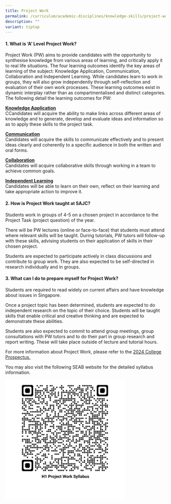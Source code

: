 ```yaml
---
title: Project Work
permalink: /curriculum/academic-disciplines/knowledge-skills/project-work/
description: ""
variant: tiptap
---
```

<h4><strong>1. What is ‘A’ Level Project Work?</strong></h4>
<p>Project Work (PW) aims to provide candidates with the opportunity to synthesise
knowledge from various areas of learning, and critically apply it to real
life situations. The four learning outcomes identify the key areas of learning
of the subject: Knowledge Application, Communication, Collaboration and
Independent Learning. While candidates learn to work in groups, they will
also grow independently through self-reflection and evaluation of their
own work processes. These learning outcomes exist in dynamic interplay
rather than as compartmentalised and distinct categories. The following
detail the learning outcomes for PW:</p>
<p><strong><u>Knowledge Application<br></u></strong>CCandidates will acquire
the ability to make links across different areas of knowledge and to generate,
develop and evaluate ideas and information so as to apply these skills
to the project task.</p>
<p><strong><u>Communication<br></u></strong>Candidates will acquire the skills
to communicate effectively and to present ideas clearly and coherently
to a specific audience in both the written and oral forms.</p>
<p><strong><u>Collaboration<br></u></strong>Candidates will acquire collaborative
skills through working in a team to achieve common goals.</p>
<p><strong><u>Independent Learning<br></u></strong>Candidates will be able
to learn on their own, reflect on their learning and take appropriate action
to improve it.</p>
<h4><strong>2. How is Project Work taught at SAJC?</strong></h4>
<p>Students work in groups of 4-5 on a chosen project in accordance to the
Project Task (project question) of the year.</p>
<p>There will be PW lectures (online or face-to-face) that students must
attend where relevant skills will be taught. During tutorials, PW tutors
will follow-up with these skills, advising students on their application
of skills in their chosen project.</p>
<p>Students are expected to participate actively in class discussions and
contribute to group work. They are also expected to be self-directed in
research individually and in groups.</p>
<h4><strong>3. What can I do to prepare myself for Project Work?</strong></h4>
<p>Students are required to read widely on current affairs and have knowledge
about issues in Singapore.</p>
<p>Once a project topic has been determined, students are expected to do
independent research on the topic of their choice. Students will be taught
skills that enable critical and creative thinking and are expected to demonstrate
these abilities.</p>
<p>Students are also expected to commit to attend group meetings, group consultations
with PW tutors and to do their part in group research and report writing.
These will take place outside of lecture and tutorial hours.</p>
<p>For more information about Project Work, please refer to the <a href="/files/2024/SAJC_Prospectus_2024.pdf" rel="noopener noreferrer nofollow" target="_blank">2024 College Prospectus.</a>
</p>
<p>You may also visit the following SEAB website for the detailed syllabus
information.</p>
<p></p><a class="isomer-image-wrapper" href="https://www.seab.gov.sg/docs/default-source/national-examinations/syllabus/alevel/2025-a-level-syllabus/2025-project-work-(8882)-examination-syllabus.pdf"><img style="width: 75%;" height="auto" width="100%" alt="" src="/images/QR Codes/PW_Syllabus__2025_.png"></a>
<p></p>